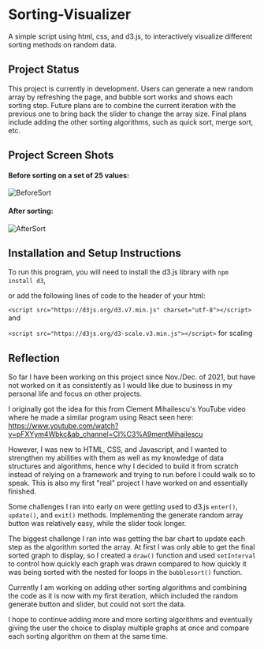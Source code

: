 # Sorting-Visualizer
A simple script using html, css, and d3.js, to interactively visualize different sorting methods on random data.

## Project Status

This project is currently in development. Users can generate a new random array by refreshing the page, and bubble sort works and shows each sorting step. Future plans are to combine the current iteration with the previous one to bring back the slider to change the array size. Final plans include adding the other sorting algorithms, such as quick sort, merge sort, etc. 

## Project Screen Shots

#### Before sorting on a set of 25 values:   
![BeforeSort](https://user-images.githubusercontent.com/54788917/171754914-27e23d50-2cd3-4d84-a367-da91299b4c3f.PNG)

#### After sorting: 
![AfterSort](https://user-images.githubusercontent.com/54788917/171754856-d4a7cbc3-e9aa-4e45-ae7d-038e76f55a2e.PNG)

## Installation and Setup Instructions
To run this program, you will need to install the d3.js library with `npm install d3`, 

or add the following lines of code to the header of your html:

`<script src="https://d3js.org/d3.v7.min.js" charset="utf-8"></script>`
and

`<script src="https://d3js.org/d3-scale.v3.min.js"></script>`
for scaling 

## Reflection 

So far I have been working on this project since Nov./Dec. of 2021, but have not worked on it as consistently as I would like due to business in my personal life and focus on other projects. 

I originally got the idea for this from Clement Mihailescu's YouTube video where he made a similar program using React seen here: https://www.youtube.com/watch?v=pFXYym4Wbkc&ab_channel=Cl%C3%A9mentMihailescu

However, I was new to HTML, CSS, and Javascript, and I wanted to strengthen my abilities with them as well as my knowledge of data structures and algorithms, hence why I decided to build it from scratch instead of relying on a framework and trying to run before I could walk so to speak. This is also my first "real" project I have worked on and essentially finished.

Some challenges I ran into early on were getting used to d3.js `enter()`, `update()`, and `exit()` methods. Implementing the generate random array button was relatively easy, while the slider took longer. 

The biggest challenge I ran into was getting the bar chart to update each step as the algorithm sorted the array. At first I was only able to get the final sorted graph to display, so I created a `draw()` function and used `setInterval` to control how quickly each graph was drawn compared to how quickly it was being sorted with the nested for loops in the `bubblesort()` function. 

Currently I am working on adding other sorting algorithms and combining the code as it is now with my first iteration, which included the random generate button and slider, but could not sort the data.

I hope to continue adding more and more sorting algorithms and eventually giving the user the choice to display multiple graphs at once and compare each sorting algorithm on them at the same time. 
